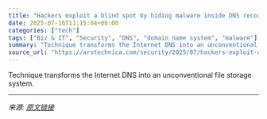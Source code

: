 ```yaml
---
title: "Hackers exploit a blind spot by hiding malware inside DNS records"
date: 2025-07-16T11:15:04+08:00
categories: ["tech"]
tags: ["Biz & IT", "Security", "DNS", "domain name system", "malware"]
summary: "Technique transforms the Internet DNS into an unconventional file storage system."
source_url: "https://arstechnica.com/security/2025/07/hackers-exploit-a-blind-spot-by-hiding-malware-inside-dns-records/"
---
```


Technique transforms the Internet DNS into an unconventional file storage system.

---

*来源: [原文链接](https://arstechnica.com/security/2025/07/hackers-exploit-a-blind-spot-by-hiding-malware-inside-dns-records/)*
